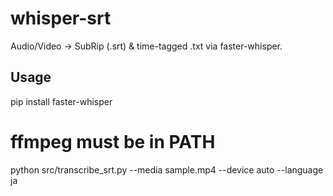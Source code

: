 ﻿# whisper-srt
Audio/Video → SubRip (.srt) & time-tagged .txt via faster-whisper.

## Usage
pip install faster-whisper
# ffmpeg must be in PATH

python src/transcribe_srt.py --media sample.mp4 --device auto --language ja
